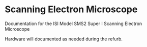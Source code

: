 # Scanning Electron Microscope
Documentation for the ISI Model SMS2 Super I Scanning Electron Microscope

Hardware will documented as needed during the refurb.